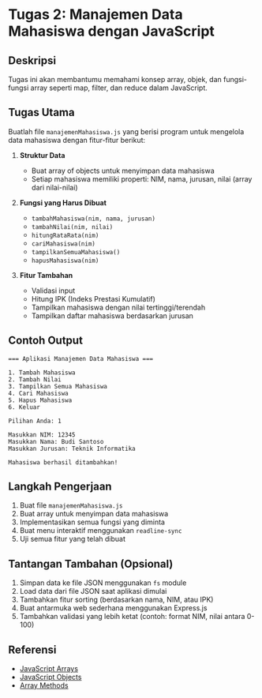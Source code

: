 # Tugas 2: Manajemen Data Mahasiswa dengan JavaScript

## Deskripsi
Tugas ini akan membantumu memahami konsep array, objek, dan fungsi-fungsi array seperti map, filter, dan reduce dalam JavaScript.

## Tugas Utama
Buatlah file `manajemenMahasiswa.js` yang berisi program untuk mengelola data mahasiswa dengan fitur-fitur berikut:

1. **Struktur Data**
   - Buat array of objects untuk menyimpan data mahasiswa
   - Setiap mahasiswa memiliki properti: NIM, nama, jurusan, nilai (array dari nilai-nilai)

2. **Fungsi yang Harus Dibuat**
   - `tambahMahasiswa(nim, nama, jurusan)`
   - `tambahNilai(nim, nilai)`
   - `hitungRataRata(nim)`
   - `cariMahasiswa(nim)`
   - `tampilkanSemuaMahasiswa()`
   - `hapusMahasiswa(nim)`

3. **Fitur Tambahan**
   - Validasi input
   - Hitung IPK (Indeks Prestasi Kumulatif)
   - Tampilkan mahasiswa dengan nilai tertinggi/terendah
   - Tampilkan daftar mahasiswa berdasarkan jurusan

## Contoh Output
```
=== Aplikasi Manajemen Data Mahasiswa ===

1. Tambah Mahasiswa
2. Tambah Nilai
3. Tampilkan Semua Mahasiswa
4. Cari Mahasiswa
5. Hapus Mahasiswa
6. Keluar

Pilihan Anda: 1

Masukkan NIM: 12345
Masukkan Nama: Budi Santoso
Masukkan Jurusan: Teknik Informatika

Mahasiswa berhasil ditambahkan!
```

## Langkah Pengerjaan
1. Buat file `manajemenMahasiswa.js`
2. Buat array untuk menyimpan data mahasiswa
3. Implementasikan semua fungsi yang diminta
4. Buat menu interaktif menggunakan `readline-sync`
5. Uji semua fitur yang telah dibuat

## Tantangan Tambahan (Opsional)
1. Simpan data ke file JSON menggunakan `fs` module
2. Load data dari file JSON saat aplikasi dimulai
3. Tambahkan fitur sorting (berdasarkan nama, NIM, atau IPK)
4. Buat antarmuka web sederhana menggunakan Express.js
5. Tambahkan validasi yang lebih ketat (contoh: format NIM, nilai antara 0-100)

## Referensi
- [JavaScript Arrays](https://www.w3schools.com/js/js_arrays.asp)
- [JavaScript Objects](https://www.w3schools.com/js/js_objects.asp)
- [Array Methods](https://www.w3schools.com/js/js_array_methods.asp)
